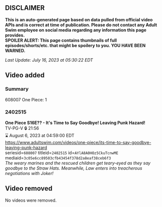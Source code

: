 ## DISCLAIMER
**This is an auto-generated page based on data pulled from official video APIs and is correct at time of publication. Please do not contact any Adult Swim employee on social media regarding any information this page provides.**  
**SPOILER ALERT: This page contains thumbnails of full episodes/shorts/etc. that might be spoilery to you. YOU HAVE BEEN WARNED.**  

_Last Update: July 16, 2023 at 05:30:22 EDT_
## Video added
### Summary
608007 One Piece: 1  
### 2402515
**One Piece S16E?? - It's Time to Say Goodbye! Leaving Punk Hazard!**  
TV-PG-V 🔒 21:56  
⌛ August 6, 2023 at 04:59:00 EDT  
https://www.adultswim.com/videos/one-piece/its-time-to-say-goodbye-leaving-punk-hazard  
seriesid=`608007` titleid=`2402515` id=`AYlA8A0HOz5CkuTcnwME` mediaid=`3c05e6cc89503cfb43454f378d2a8eaf38ceb6f3`  
_The weary marines and the rescued children get teary-eyed as they say goodbye to the Straw Hats. Meanwhile, Law enters into treacherous negotiations with Joker!_  
## Video removed
No videos were removed.  
